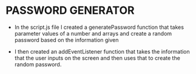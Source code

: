 # PASSWORD GENERATOR

* In the script.js file I created a generatePassword function that takes parameter values of a number and arrays and create a random password based on the information given

* I then created an addEventListener function that takes the information that the user inputs on the screen and then uses that to create the random password.